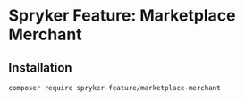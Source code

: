 # Spryker Feature: Marketplace Merchant



## Installation

```
composer require spryker-feature/marketplace-merchant
```
